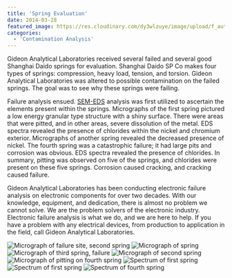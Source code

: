 ```yaml
---
title: 'Spring Evaluation'
date: 2014-03-28
featured_image: https://res.cloudinary.com/dy3wlzuye/image/upload/f_auto,c_scale,w_250/v1/GideonLabs/Micrograph-of-failure-site-second-spring.jpg
categories:
  - 'Contamination Analysis'
---
```


Gideon Analytical Laboratories received several failed and several good Shanghai Daido springs for evaluation. Shanghai Daido SP Co makes four types of springs: compression, heavy load, tension, and torsion. Gideon Analytical Laboratories was altered to possible contamination on the failed springs. The goal was to see why these springs were failing.

Failure analysis ensued. [SEM-EDS](/analytical-services/scanning-electron-microscopy/) analysis was first utilized to ascertain the elements present within the springs. Micrographs of the first spring pictured a low energy granular type structure with a shiny surface. There were areas that were pitted, and in other areas, severe dissolution of the metal. EDS spectra revealed the presence of chlorides within the nickel and chromium exterior. Micrographs of another spring revealed the decreased presence of nickel. The fourth spring was a catastrophic failure; it had large pits and corrosion was obvious. EDS spectra revealed the presence of chlorides. In summary, pitting was observed on five of the springs, and chlorides were present on these five springs. Corrosion caused cracking, and cracking caused failure.

Gideon Analytical Laboratories has been conducting electronic failure analysis on electronic components for over two decades. With our knowledge, equipment, and dedication, there is almost no problem we cannot solve. We are the problem solvers of the electronic industry. Electronic failure analysis is what we do, and we are here to help. If you have a problem with any electrical devices, from production to application in the field, call Gideon Analytical Laboratories.

![Micrograph of failure site, second spring](https://res.cloudinary.com/dy3wlzuye/image/upload/f_auto,c_scale,w_300/GideonLabs/Micrograph-of-failure-site-second-spring.jpg 'Micrograph of failure site, second spring')
![Micrograph of spring](https://res.cloudinary.com/dy3wlzuye/image/upload/f_auto,c_scale,w_300/GideonLabs/Migrograph-of-spring.jpg 'Micrograph of spring')
![Micrograph of third spring, failure](https://res.cloudinary.com/dy3wlzuye/image/upload/f_auto,c_scale,w_300/GideonLabs/Micrograph-of-third-spring-failure.jpg 'Micrograph of third spring, failure')
![Micrograph of second spring](https://res.cloudinary.com/dy3wlzuye/image/upload/f_auto,c_scale,w_300/GideonLabs/Micrograph-of-second-spring.jpg 'Micrograph of second spring')
![Micrograph of pitting on fourth spring](https://res.cloudinary.com/dy3wlzuye/image/upload/f_auto,c_scale,w_300/GideonLabs/Micrograph-of-pitting-on-fourth-spring.jpg 'Micrograph of pitting on fourth spring')
![Spectrum of first spring](https://res.cloudinary.com/dy3wlzuye/image/upload/f_auto,c_scale,w_300/GideonLabs/Spectrum-of-first-spring.jpg 'Spectrum of first spring')
![Spectrum of first spring](https://res.cloudinary.com/dy3wlzuye/image/upload/f_auto,c_scale,w_300/GideonLabs/Spectrum-of-second-spring.jpg 'Spectrum of first spring')
![Spectrum of fourth spring](https://res.cloudinary.com/dy3wlzuye/image/upload/f_auto,c_scale,w_300/GideonLabs/Spectrum-of-fourth-spring.jpg 'Spectrum of fourth spring')
